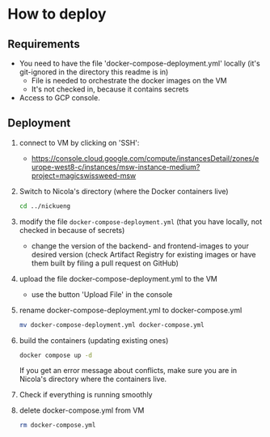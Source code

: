 # How to deploy

## Requirements

- You need to have the file 'docker-compose-deployment.yml' locally (it's git-ignored in the directory this readme is
  in)
  - File is needed to orchestrate the docker images on the VM
  - It's not checked in, because it contains secrets
- Access to GCP console.

## Deployment

1. connect to VM by clicking on 'SSH':
    - <https://console.cloud.google.com/compute/instancesDetail/zones/europe-west8-c/instances/msw-instance-medium?project=magicswissweed-msw>

2. Switch to Nicola's directory (where the Docker containers live)

    ```bash
    cd ../nickueng
    ```

3. modify the file `docker-compose-deployment.yml` (that you have locally, not checked in because of secrets)
    - change the version of the backend- and frontend-images to your desired version (check Artifact Registry for existing images or have them built by filing a pull request on GitHub)
4. upload the file docker-compose-deployment.yml to the VM
    - use the button 'Upload File' in the console
5. rename docker-compose-deployment.yml to docker-compose.yml

      ```bash
      mv docker-compose-deployment.yml docker-compose.yml
      ```

6. build the containers (updating existing ones)

    ```bash
    docker compose up -d
    ```

    If you get an error message about conflicts, make sure you are in Nicola's directory where the containers live.

7. Check if everything is running smoothly
8. delete docker-compose.yml from VM

    ```bash
    rm docker-compose.yml
    ```
